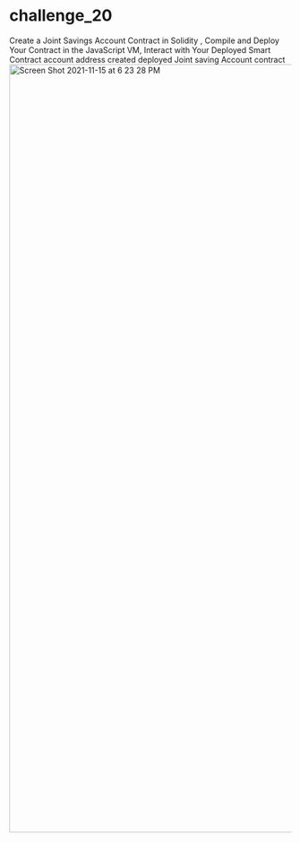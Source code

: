 # challenge_20
Create a Joint Savings Account Contract in Solidity , Compile and Deploy Your Contract in the JavaScript VM,  Interact with Your Deployed Smart Contract
account address created
deployed Joint saving Account contract <img width="1369" alt="Screen Shot 2021-11-15 at 6 23 28 PM" src="https://user-images.githubusercontent.com/86037647/141885745-6f5f77ec-fd25-4dd8-ba39-86df23b05a67.png">
